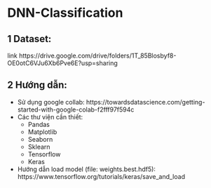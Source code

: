 # DNN-Classification
## 1 Dataset: 
<p> link https://drive.google.com/drive/folders/1T_85Blosbyf8-OE0otC6VJu6Xb6Pve6E?usp=sharing </p>

## 2 Hướng dẫn:
<ul>
<li> Sử dụng google collab: https://towardsdatascience.com/getting-started-with-google-colab-f2fff97f594c </li>
<li> Các thư viện cần thiết: 
  <ul>  
    <li>Pandas </li>
    <li>Matplotlib</li>
    <li>Seaborn</li>
    <li>Sklearn</li>
    <li>Tensorflow</li>
    <li>Keras</li>
  </ul>
</li>
<li> Hướng dẫn load model (file: weights.best.hdf5): https://www.tensorflow.org/tutorials/keras/save_and_load  </li>
</ul>
  
